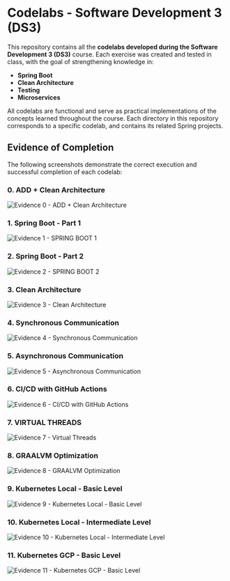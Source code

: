 # Codelabs - Software Development 3 (DS3)

This repository contains all the **codelabs developed during the Software Development 3 (DS3)** course. Each exercise was created and tested in class, with the goal of strengthening knowledge in:

* **Spring Boot**
* **Clean Architecture**
* **Testing**
* **Microservices**

All codelabs are functional and serve as practical implementations of the concepts learned throughout the course. Each directory in this repository corresponds to a specific codelab, and contains its related Spring projects.

## Evidence of Completion

The following screenshots demonstrate the correct execution and successful completion of each codelab:

### 0. ADD + Clean Architecture
![Evidence 0 - ADD + Clean Architecture](/images/0.png)

### 1. Spring Boot - Part 1
![Evidence 1 - SPRING BOOT 1](/images/1.png)

### 2. Spring Boot - Part 2
![Evidence 2 - SPRING BOOT 2](/images/2.png)

### 3. Clean Architecture
![Evidence 3 - Clean Architecture](/images/3.png)

### 4. Synchronous Communication
![Evidence 4 - Synchronous Communication](/images/4.png)

### 5. Asynchronous Communication
![Evidence 5 - Asynchronous Communication](/images/5.png)

### 6. CI/CD with GitHub Actions
![Evidence 6 - CI/CD with GitHub Actions](/images/6.png)

### 7. VIRTUAL THREADS
![Evidence 7 - Virtual Threads](/images/7.png)

### 8. GRAALVM Optimization
![Evidence 8 - GRAALVM Optimization](/images/8.png)

### 9. Kubernetes Local - Basic Level
![Evidence 9 - Kubernetes Local - Basic Level](/images/9.png)

### 10. Kubernetes Local - Intermediate Level
![Evidence 10 - Kubernetes Local - Intermediate Level](/images/10.png)

### 11. Kubernetes GCP - Basic Level
![Evidence 11 - Kubernetes GCP - Basic Level](/images/11.png)